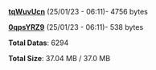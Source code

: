 [**tqWuvUcn**](/data/tqWuvUcn.txt) (25/01/23 - 06:11)- 4756 bytes

[**0qpsYRZ9**](/data/0qpsYRZ9.txt) (25/01/23 - 06:11)- 538 bytes

**Total Datas**: 6294

**Total Size**: 37.04 MB / 37.0 MB